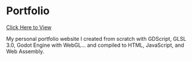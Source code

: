 # Portfolio
[Click Here to View](https://www.isaacs-portfolio.artixios.com/)

My personal portfolio website I created from scratch with GDScript, GLSL 3.0, Godot Engine with WebGL... and compiled to HTML, JavaScript, and Web Assembly.
